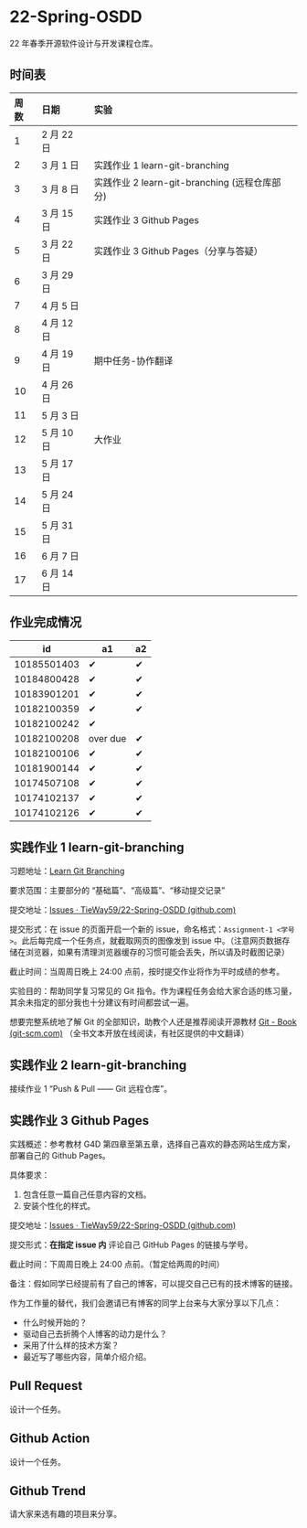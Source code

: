 # 22-Spring-OSDD

22 年春季开源软件设计与开发课程仓库。

## 时间表

| 周数 | 日期       | 实验                                          |
| :--- | :--------- | :-------------------------------------------- |
| 1    | 2 月 22 日 |                                               |
| 2    | 3 月 1 日  | 实践作业 1 learn-git-branching                |
| 3    | 3 月 8 日  | 实践作业 2 learn-git-branching (远程仓库部分) |
| 4    | 3 月 15 日 | 实践作业 3 Github Pages                       |
| 5    | 3 月 22 日 | 实践作业 3 Github Pages（分享与答疑）         |
| 6    | 3 月 29 日 |                                               |
| 7    | 4 月 5 日  |                                               |
| 8    | 4 月 12 日 |                                               |
| 9    | 4 月 19 日 | 期中任务-协作翻译                             |
| 10   | 4 月 26 日 |                                               |
| 11   | 5 月 3 日  |                                               |
| 12   | 5 月 10 日 | 大作业                                        |
| 13   | 5 月 17 日 |                                               |
| 14   | 5 月 24 日 |                                               |
| 15   | 5 月 31 日 |                                               |
| 16   | 6 月 7 日  |                                               |
| 17   | 6 月 14 日 |                                               |

## 作业完成情况

| id          | a1       | a2  |
| ----------- | -------- | --- |
| 10185501403 | ✔        | ✔   |
| 10184800428 | ✔        | ✔   |
| 10183901201 | ✔        | ✔   |
| 10182100359 | ✔        | ✔   |
| 10182100242 | ✔        |     |
| 10182100208 | over due | ✔   |
| 10182100106 | ✔        | ✔   |
| 10181900144 | ✔        | ✔   |
| 10174507108 | ✔        | ✔   |
| 10174102137 | ✔        | ✔   |
| 10174102126 | ✔        | ✔   |

## 实践作业 1 learn-git-branching

习题地址：[Learn Git Branching](https://learngitbranching.js.org/?locale=zh_CN)

要求范围：主要部分的 “基础篇”、“高级篇”、“移动提交记录”

提交地址：[Issues · TieWay59/22-Spring-OSDD (github.com)](https://github.com/TieWay59/22-Spring-OSDD/issues)

提交形式：在 issue 的页面开启一个新的 issue，命名格式：`Assignment-1 <学号>`。此后每完成一个任务点，就截取网页的图像发到 issue 中。（注意网页数据存储在浏览器，如果有清理浏览器缓存的习惯可能会丢失，所以请及时截图记录）

截止时间：当周周日晚上 24:00 点前，按时提交作业将作为平时成绩的参考。

实验目的：帮助同学复习常见的 Git 指令。作为课程任务会给大家合适的练习量，其余未指定的部分我也十分建议有时间都尝试一遍。

想要完整系统地了解 Git 的全部知识，助教个人还是推荐阅读开源教材 [Git - Book (git-scm.com)](https://git-scm.com/book/en/v2) （全书文本开放在线阅读，有社区提供的中文翻译）

## 实践作业 2 learn-git-branching

接续作业 1 “Push & Pull —— Git 远程仓库”。

## 实践作业 3 Github Pages

实践概述：参考教材 G4D 第四章至第五章，选择自己喜欢的静态网站生成方案，部署自己的 Github Pages。

具体要求：

1. 包含任意一篇自己任意内容的文档。
2. 安装个性化的样式。

提交地址：[Issues · TieWay59/22-Spring-OSDD (github.com)](https://github.com/TieWay59/22-Spring-OSDD/issues)

提交形式：**在指定 issue 内** 评论自己 GitHub Pages 的链接与学号。

截止时间：下周周日晚上 24:00 点前。（暂定给两周的时间）

备注：假如同学已经提前有了自己的博客，可以提交自己已有的技术博客的链接。

作为工作量的替代，我们会邀请已有博客的同学上台来与大家分享以下几点：

- 什么时候开始的？
- 驱动自己去折腾个人博客的动力是什么？
- 采用了什么样的技术方案？
- 最近写了哪些内容，简单介绍介绍。

## Pull Request

设计一个任务。

## Github Action

设计一个任务。

## Github Trend

请大家来选有趣的项目来分享。
